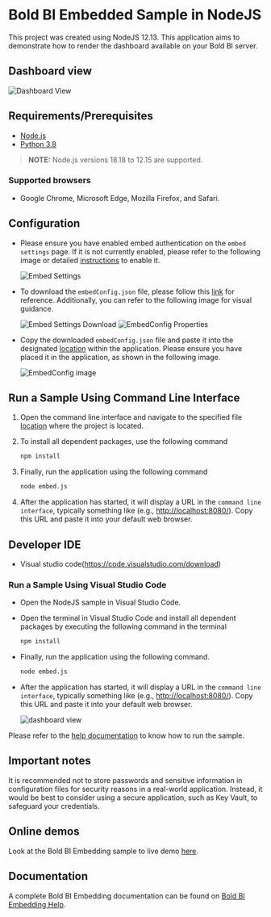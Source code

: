 # Bold BI Embedded Sample in NodeJS

This project was created using NodeJS 12.13. This application aims to demonstrate how to render the dashboard available on your Bold BI server.

## Dashboard view

![Dashboard View](https://github.com/boldbi/aspnet-core-sample/assets/91586758/cb2dc2de-8327-4848-8ec5-1acf01888064)

## Requirements/Prerequisites

* [Node.js](https://nodejs.org/en/)
* [Python 3.8](https://www.python.org/downloads/release/python-383/)

> **NOTE:** Node.js versions 18.18 to 12.15 are supported.

### Supported browsers
  
* Google Chrome, Microsoft Edge, Mozilla Firefox, and Safari.

## Configuration

* Please ensure you have enabled embed authentication on the `embed settings` page. If it is not currently enabled, please refer to the following image or detailed [instructions](https://help.boldbi.com/site-administration/embed-settings/#get-embed-secret-code?utm_source=github&utm_medium=backlinks) to enable it.

   ![Embed Settings](https://github.com/boldbi/aspnet-core-sample/assets/91586758/b3a81978-9eb4-42b2-92bb-d1e2735ab007)

* To download the `embedConfig.json` file, please follow this [link](https://help.boldbi.com/site-administration/embed-settings/#get-embed-configuration-file?utm_source=github&utm_medium=backlinks) for reference. Additionally, you can refer to the following image for visual guidance.

    ![Embed Settings Download](https://github.com/boldbi/aspnet-core-sample/assets/91586758/d27d4cfc-6a3e-4c34-975e-f5f22dea6172)
    ![EmbedConfig Properties](https://github.com/boldbi/aspnet-core-sample/assets/91586758/d6ce925a-0d4c-45d2-817e-24d6d59e0d63)

* Copy the downloaded `embedConfig.json` file and paste it into the designated [location](https://github.com/boldbi/nodejs-sample) within the application. Please ensure you have placed it in the application, as shown in the following image.

    ![EmbedConfig image](https://github.com/boldbi/aspnet-core-sample/assets/91586758/5475fe01-2f43-4388-b91d-c6447f101aa4)

## Run a Sample Using Command Line Interface

  1. Open the command line interface and navigate to the specified file [location](https://github.com/boldbi/nodejs-sample) where the project is located.

  2. To install all dependent packages, use the following command

     ```bash
     npm install
     ```

  3. Finally, run the application using the following command

     ```bash
     node embed.js
     ```

  4. After the application has started, it will display a URL in the `command line interface`, typically something like (e.g., <http://localhost:8080/>). Copy this URL and paste it into your default web browser.

## Developer IDE

* Visual studio code(<https://code.visualstudio.com/download>)

### Run a Sample Using Visual Studio Code

* Open the NodeJS sample in Visual Studio Code.

* Open the terminal in Visual Studio Code and install all dependent packages by executing the following command in the terminal

    ```bash
    npm install
    ```

* Finally, run the application using the following command.
  
    ```bash
    node embed.js
    ```

* After the application has started, it will display a URL in the `command line interface`, typically something like (e.g., <http://localhost:8080/>). Copy this URL and paste it into your default web browser.

    ![dashboard view](https://github.com/boldbi/aspnet-core-sample/assets/91586758/cb2dc2de-8327-4848-8ec5-1acf01888064)

Please refer to the [help documentation](https://help.boldbi.com/embedding-options/embedding-sdk/samples/node-js/#how-to-run-the-sample?utm_source=github&utm_medium=backlinks) to know how to run the sample.

## Important notes

It is recommended not to store passwords and sensitive information in configuration files for security reasons in a real-world application. Instead, it would be best to consider using a secure application, such as Key Vault, to safeguard your credentials.

## Online demos

Look at the Bold BI Embedding sample to live demo [here](https://samples.boldbi.com/embed?utm_source=github&utm_medium=backlinks).

## Documentation

A complete Bold BI Embedding documentation can be found on [Bold BI Embedding Help](https://help.boldbi.com/embedded-bi/javascript-based/?utm_source=github&utm_medium=backlinks).
